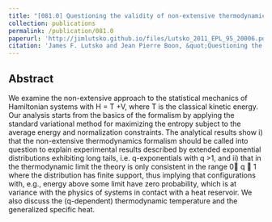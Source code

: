 ```yaml
---
title: "[081.0] Questioning the validity of non-extensive thermodynamics for classical Hamiltonian systems."
collection: publications
permalink: /publication/081.0
paperurl: 'http://jimlutsko.github.io/files/Lutsko_2011_EPL_95_20006.pdf'
citation: 'James F. Lutsko and Jean Pierre Boon, &quot;Questioning the validity of non-extensive thermodynamics for classical Hamiltonian systems.&quot;, <i>EuroPhys. Lett.</i>, <strong>95</strong>, 20006 (2011)'
---
```

Abstract
---
We examine the non-extensive approach to the statistical mechanics of Hamiltonian systems with H = T +V, where T is the classical kinetic energy. Our analysis starts from the basics of the formalism by applying the standard variational method for maximizing the entropy subject to the average energy and normalization constraints. The analytical results show i) that the non-extensive thermodynamics formalism should be called into question to explain experimental results described by extended exponential distributions exhibiting long tails, i.e. q-exponentials with q >1, and ii) that in the thermodynamic limit the theory is only consistent in the range 0 q  1 where the distribution has finite support, thus implying that configurations with, e.g., energy above some limit have zero probability, which is at variance with the physics of systems in contact with a heat reservoir. We also discuss the (q-dependent) thermodynamic temperature and the generalized specific heat.
